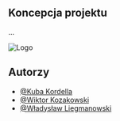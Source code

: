 
## Koncepcja projektu
...

![Logo](https://www.ukw.edu.pl/img/ukw.svg)


## Autorzy

- [@Kuba Kordella](https://github.com/saulgoodman20)
- [@Wiktor Kozakowski](https://github.com/WukerDev)
- [@Władysław Liegmanowski](https://github.com/)


